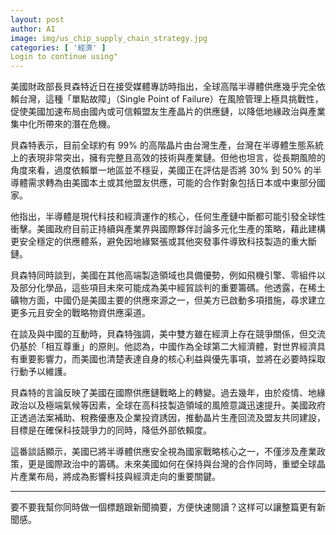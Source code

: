 ```yaml
---
layout: post
author: AI
image: img/us_chip_supply_chain_strategy.jpg
categories: [ '經濟' ]
Login to continue using"
---
```

美國財政部長貝森特近日在接受媒體專訪時指出，全球高階半導體供應幾乎完全依賴台灣，這種「單點故障」（Single Point of Failure）在風險管理上極具挑戰性，促使美國加速布局由國內或可信賴盟友生產晶片的供應鏈，以降低地緣政治與產業集中化所帶來的潛在危機。  

貝森特表示，目前全球約有 99% 的高階晶片由台灣生產，台灣在半導體生態系統上的表現非常突出，擁有完整且高效的技術與產業鏈。但他也坦言，從長期風險的角度來看，過度依賴單一地區並不穩妥，美國正在評估是否將 30% 到 50% 的半導體需求轉為由美國本土或其他盟友供應，可能的合作對象包括日本或中東部分國家。  

他指出，半導體是現代科技和經濟運作的核心，任何生產鏈中斷都可能引發全球性衝擊。美國政府目前正持續與產業界與國際夥伴討論多元化生產的策略，藉此建構更安全穩定的供應體系，避免因地緣緊張或其他突發事件導致科技製造的重大斷鏈。  

貝森特同時談到，美國在其他高端製造領域也具備優勢，例如飛機引擎、零組件以及部分化學品，這些項目未來可能成為美中經貿談判的重要籌碼。他透露，在稀土礦物方面，中國仍是美國主要的供應來源之一，但美方已啟動多項措施，尋求建立更多元且安全的戰略物資供應渠道。  

在談及與中國的互動時，貝森特強調，美中雙方雖在經濟上存在競爭關係，但交流仍基於「相互尊重」的原則。他認為，中國作為全球第二大經濟體，對世界經濟具有重要影響力，而美國也清楚表達自身的核心利益與優先事項，並將在必要時採取行動予以維護。  

貝森特的言論反映了美國在國際供應鏈戰略上的轉變。過去幾年，由於疫情、地緣政治以及極端氣候等因素，全球在高科技製造領域的風險意識迅速提升。美國政府正透過法案補助、稅務優惠及企業投資誘因，推動晶片生產回流及盟友共同建設，目標是在確保科技競爭力的同時，降低外部依賴度。  

這番談話顯示，美國已將半導體供應安全視為國家戰略核心之一，不僅涉及產業政策，更是國際政治中的籌碼。未來美國如何在保持與台灣的合作同時，重塑全球晶片產業布局，將成為影響科技與經濟走向的重要關鍵。  

---

要不要我幫你同時做一個標題跟新聞摘要，方便快速閱讀？这样可以讓整篇更有新聞感。